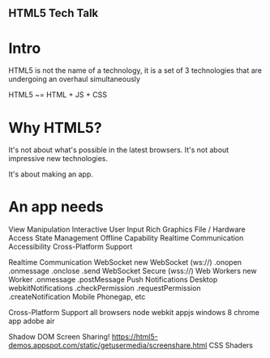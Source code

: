 HTML5 Tech Talk
---------------

# Intro

HTML5 is not the name of a technology,
it is a set of 3 technologies that are
undergoing an overhaul simultaneously

HTML5 ~= HTML + JS + CSS


# Why HTML5?

It's not about what's possible in the latest browsers.
It's not about impressive new technologies.

It's about making an app.

# An app needs
View Manipulation
Interactive User Input
Rich Graphics
File / Hardware Access
State Management
Offline Capability
Realtime Communication
Accessibility
Cross-Platform Support

Realtime Communication
    WebSocket
        new WebSocket (ws://)
            .onopen
            .onmessage
            .onclose
            .send
        WebSocket Secure (wss://)
    Web Workers
        new Worker
            .onmessage
            .postMessage
    Push Notifications
        Desktop
            webkitNotifications
                .checkPermission
                .requestPermission
                .createNotification
        Mobile
            Phonegap, etc

Cross-Platform Support
    all browsers
    node webkit appjs
    windows 8
    chrome app
    adobe air

Shadow DOM
Screen Sharing!
    https://html5-demos.appspot.com/static/getusermedia/screenshare.html
CSS Shaders
